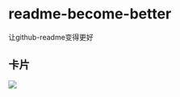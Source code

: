 # readme-become-better
让github-readme变得更好

## 卡片

<img src="https://github-readme-stats-ouuan.vercel.app/api?username=dongzhiyang&show_icons=true" />
